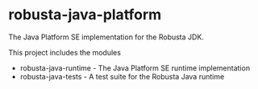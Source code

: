 # robusta-java-platform

The Java Platform SE implementation for the Robusta JDK.

This project includes the modules

- robusta-java-runtime - The Java Platform SE runtime implementation
- robusta-java-tests - A test suite for the Robusta Java runtime

